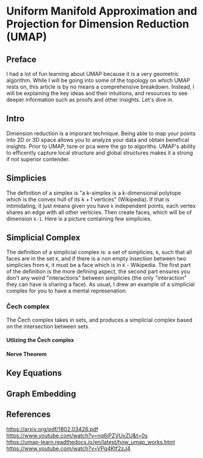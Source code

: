 # Uniform Manifold Approximation and Projection for Dimension Reduction (UMAP)

## Preface
I had a lot of fun learning about UMAP because it is a very geometric algorithm. While I will be going into some of the topology on which UMAP rests on, this article is by no means a comprehensive breakdown. Instead, I will be explaining the key ideas and their intuitions, and resources to see deeper information such as proofs and other insights. Let's dive in. 

## Intro 
Dimension reduction is a imporant technique. Being able to map your points into 2D or 3D space allows you to analyze your data and obtain benefical insights. Prior to UMAP, tsne or pca were the go to algoriths. UMAP's ability to efficently capture local structure and global structures makes it a strong if not superior contender. 

## Simplicies
The definition of a simplex is "a k-simplex is a k-dimensional polytope which is the convex hull of its k + 1 vertices" (Wikipedia). If that is intimidating, it just means given you have `k` independent points, each vertex shares an edge with all other verticies. Then create faces, which will be of dimension `k-1`. Here is a picture containing few simplicies.   
   
## Simplicial Complex

The definition of a simplicial complex is: a set of simplicies, `K`, such that all faces are in the set `K`, and if there is a non empty insection between two simplicies from `K`, it must be a face which is in `K` - Wikipedia. The first part of the definition is the more defining aspect, the second part ensures you don't any weird "interactions" between simplicies (the only "interaction" they can have is sharing a face). As usual, I drew an example of a simplicial complex for you to have a mental represenation. 
  
### Čech complex
The Čech complex takes in sets, and produces a simplicial complex based on the intersection between sets. 
  
#### Utlizing the Čech complex


#### Nerve Theorem
  
  
## Key Equations
  
## Graph Embedding
 
  
## References
https://arxiv.org/pdf/1802.03426.pdf <br />
https://www.youtube.com/watch?v=nq6iPZVUxZU&t=0s <br />
https://umap-learn.readthedocs.io/en/latest/how_umap_works.html <br />
https://www.youtube.com/watch?v=VPq4Ktf2zJ4 <br />

